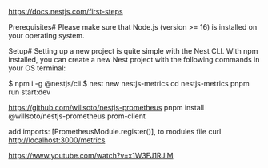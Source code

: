 <https://docs.nestjs.com/first-steps>

Prerequisites#
Please make sure that Node.js (version >= 16) is installed on your operating system.

Setup#
Setting up a new project is quite simple with the Nest CLI. With npm installed, you can create a new Nest project with the following commands in your OS terminal:

$ npm i -g @nestjs/cli
$ nest new nestjs-metrics
cd nestjs-metrics
pnpm run start:dev

<https://github.com/willsoto/nestjs-prometheus>
pnpm install @willsoto/nestjs-prometheus prom-client

add   imports: [PrometheusModule.register()], to modules file
curl <http://localhost:3000/metrics>

<https://www.youtube.com/watch?v=x1W3FJ1RJlM>
